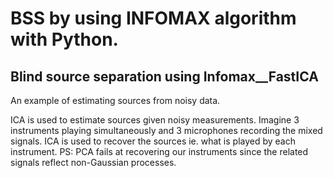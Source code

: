 # BSS by using INFOMAX algorithm with Python.

## Blind source separation using Infomax__FastICA 
An example of estimating sources from noisy data.

ICA is used to estimate sources given noisy measurements. Imagine 3 instruments playing simultaneously and 3 microphones recording the mixed signals. ICA is used to recover the sources ie. what is played by each instrument. 
PS: PCA fails at recovering our instruments since the related signals reflect non-Gaussian processes.
